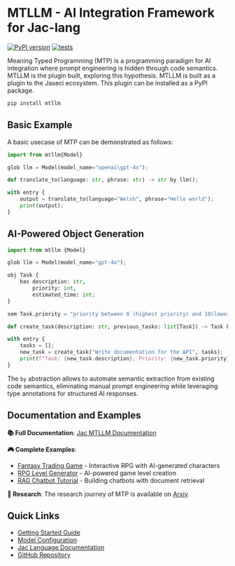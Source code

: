 # MTLLM - AI Integration Framework for Jac-lang

[![PyPI version](https://img.shields.io/pypi/v/mtllm.svg)](https://pypi.org/project/mtllm/) [![tests](https://github.com/jaseci-labs/jaseci/actions/workflows/test-jaseci.yml/badge.svg?branch=main)](https://github.com/jaseci-labs/jaseci/actions/workflows/test-jaseci.yml)

Meaning Typed Programming (MTP) is a programming paradigm for AI integration where prompt engineering is hidden through code semantics. MTLLM is the plugin built, exploring this hypothesis. MTLLM is built as a plugin to the Jaseci ecosystem. This plugin can be installed as a PyPI package.

```bash
pip install mtllm
```

## Basic Example

A basic usecase of MTP can be demonstrated as follows:

```python
import from mtllm{Model}

glob llm = Model(model_name="openai\gpt-4o");

def translate_to(language: str, phrase: str) -> str by llm();

with entry {
    output = translate_to(language="Welsh", phrase="Hello world");
    print(output);
}
```

## AI-Powered Object Generation

```python
import from mtllm {Model}

glob llm = Model(model_name="gpt-4o");

obj Task {
    has description: str,
        priority: int,
        estimated_time: int;
}

sem Task.priority = "priority between 0 (highest priority) and 10(lowest priority)";

def create_task(description: str, previous_tasks: list[Task]) -> Task by llm();

with entry {
    tasks = [];
    new_task = create_task("Write documentation for the API", tasks);
    print(f"Task: {new_task.description}, Priority: {new_task.priority}, Time: {new_task.estimated_time}min");
}
```

The `by` abstraction allows to automate semantic extraction from existing code semantics, eliminating manual prompt engineering while leveraging type annotations for structured AI responses.

## Documentation and Examples

**📚 Full Documentation**: [Jac MTLLM Documentation](https://www.jac-lang.org/learn/jac-mtllm/with_llm/)

**🎮 Complete Examples**:
- [Fantasy Trading Game](https://www.jac-lang.org/learn/examples/mtp_examples/fantasy_trading_game/) - Interactive RPG with AI-generated characters
- [RPG Level Generator](https://www.jac-lang.org/learn/examples/mtp_examples/rpg_game/) - AI-powered game level creation
- [RAG Chatbot Tutorial](https://www.jac-lang.org/learn/examples/rag_chatbot/Overview/) - Building chatbots with document retrieval

**🔬 Research**: The research journey of MTP is available on [Arxiv](https://arxiv.org/abs/2405.08965).

## Quick Links

- [Getting Started Guide](https://www.jac-lang.org/learn/jac-mtllm/with_llm/)
- [Model Configuration](https://www.jac-lang.org/learn/jac-mtllm/model_declaration/)
- [Jac Language Documentation](https://www.jac-lang.org/)
- [GitHub Repository](https://github.com/jaseci-labs/jaseci)